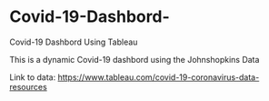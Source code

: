# Covid-19-Dashbord-
Covid-19 Dashbord  Using Tableau


This is a dynamic Covid-19 dashbord using the Johnshopkins Data


Link to data: https://www.tableau.com/covid-19-coronavirus-data-resources
